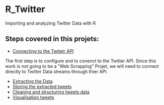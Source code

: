 # R_Twitter
Importing and analyzing Twitter Data with R

## Steps covered in this projets:
- [Connecting to the Twitetr API](/Twitter_Auth.r)

The first step is to configure and to conenct to the Twitter API. Since this work is not going to be a "Web Scrapping" Projet, we will need to connect directly to Twitter Data streams through thier API.

- [Extracting the Data](../R_Twitter )
- [Storing the extracted tweets]( ../R_Twitter)
- [Cleaning and structuring tweets data](/CleaningTweets.r)
- [Visualisation tweets](../R_Twitter )
